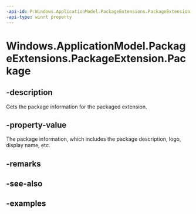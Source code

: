 ```yaml
---
-api-id: P:Windows.ApplicationModel.PackageExtensions.PackageExtension.Package
-api-type: winrt property
---
```


# Windows.ApplicationModel.PackageExtensions.PackageExtension.Package

<!--
public Windows.ApplicationModel.Package Package { get; }
-->

## -description

Gets the package information for the packaged extension.

## -property-value

The package information, which includes the package description, logo, display name, etc.

## -remarks

## -see-also

## -examples
